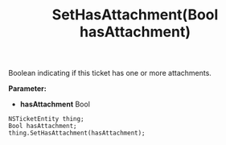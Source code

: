 ﻿---
uid: crmscript_ref_NSTicketEntity_SetHasAttachment
title: SetHasAttachment(Bool hasAttachment)
intellisense: NSTicketEntity.SetHasAttachment
keywords: NSTicketEntity, GetHasAttachment
so.topic: reference
---

Boolean indicating if this ticket has one or more attachments.

**Parameter:** 
 - **hasAttachment** Bool

```crmscript
NSTicketEntity thing;
Bool hasAttachment;
thing.SetHasAttachment(hasAttachment);
```

